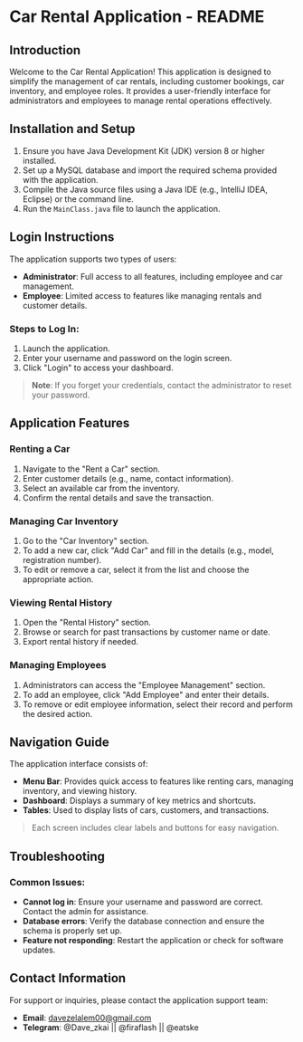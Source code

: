 # Car Rental Application - README

## Introduction
Welcome to the Car Rental Application! This application is designed to simplify the management of car rentals, including customer bookings, car inventory, and employee roles. It provides a user-friendly interface for administrators and employees to manage rental operations effectively.

## Installation and Setup
1. Ensure you have Java Development Kit (JDK) version 8 or higher installed.
2. Set up a MySQL database and import the required schema provided with the application.
3. Compile the Java source files using a Java IDE (e.g., IntelliJ IDEA, Eclipse) or the command line.
4. Run the `MainClass.java` file to launch the application.

## Login Instructions
The application supports two types of users:
- **Administrator**: Full access to all features, including employee and car management.
- **Employee**: Limited access to features like managing rentals and customer details.

### Steps to Log In:
1. Launch the application.
2. Enter your username and password on the login screen.
3. Click "Login" to access your dashboard.

> **Note**: If you forget your credentials, contact the administrator to reset your password.

## Application Features
### Renting a Car
1. Navigate to the "Rent a Car" section.
2. Enter customer details (e.g., name, contact information).
3. Select an available car from the inventory.
4. Confirm the rental details and save the transaction.

### Managing Car Inventory
1. Go to the "Car Inventory" section.
2. To add a new car, click "Add Car" and fill in the details (e.g., model, registration number).
3. To edit or remove a car, select it from the list and choose the appropriate action.

### Viewing Rental History
1. Open the "Rental History" section.
2. Browse or search for past transactions by customer name or date.
3. Export rental history if needed.

### Managing Employees
1. Administrators can access the "Employee Management" section.
2. To add an employee, click "Add Employee" and enter their details.
3. To remove or edit employee information, select their record and perform the desired action.

## Navigation Guide
The application interface consists of:
- **Menu Bar**: Provides quick access to features like renting cars, managing inventory, and viewing history.
- **Dashboard**: Displays a summary of key metrics and shortcuts.
- **Tables**: Used to display lists of cars, customers, and transactions.

> Each screen includes clear labels and buttons for easy navigation.

## Troubleshooting
### Common Issues:
- **Cannot log in**: Ensure your username and password are correct. Contact the admin for assistance.
- **Database errors**: Verify the database connection and ensure the schema is properly set up.
- **Feature not responding**: Restart the application or check for software updates.

## Contact Information
For support or inquiries, please contact the application support team:
- **Email**: davezelalem00@gmail.com
- **Telegram**: @Dave_zkai || @firaflash || @eatske
